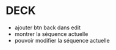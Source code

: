 # DECK
* ajouter btn back dans edit
* montrer la séquence actuelle 
* pouvoir modifier la séquence actuelle